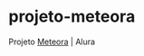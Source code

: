# projeto-meteora
 Projeto <a href="https://vanessalaureano.github.io/projeto-meteora/">Meteora</a> | Alura
